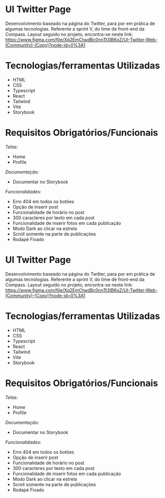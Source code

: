 # UI Twitter Page <br>

Desenvolvimento baseado na página do Twitter, para por em prática de algumas tecnologias. 
Referente a sprint V, do time de front-end da Compass. Layout seguido no projeto, encontra-se neste link: https://www.figma.com/file/Xq2EmCtwdBc0nnTt3lBKoZ/UI-Twitter-Web-(Community)-(Copy)?node-id=0%3A1  

# Tecnologias/ferramentas Utilizadas <br>

- HTML <br>
- CSS <br>
- Typescript <br>
- React <br>
- Tailwind <br>
- Vite <br>
- Storybook <br>

# Requisitos Obrigatórios/Funcionais <br>

*Telas:*  <br>

- Home <br> 
- Profile <br> 

*Documentação:* <br>
- Documentar no Storybook <br>

*Funcionalidades:* <br>
- Erro 404 em todos os botões <br>
- Opção de inserir post <br>
- Funcionalidade de horário no post <br>
- 300 caracteres por texto em cada post <br>
- Funcionalidade de inserir fotos em cada publicação <br>
- Modo Dark ao clicar na estrela <br>
- Scroll somente na parte de publicações <br>
- Rodapé Fixado <br>

# UI Twitter Page <br>

Desenvolvimento baseado na página do Twitter, para por em prática de algumas tecnologias. 
Referente a sprint V, do time de front-end da Compass. Layout seguido no projeto, encontra-se neste link: https://www.figma.com/file/Xq2EmCtwdBc0nnTt3lBKoZ/UI-Twitter-Web-(Community)-(Copy)?node-id=0%3A1  

# Tecnologias/ferramentas Utilizadas <br>

- HTML <br>
- CSS <br>
- Typescript <br>
- React <br>
- Tailwind <br>
- Vite <br>
- Storybook <br>

# Requisitos Obrigatórios/Funcionais <br>

*Telas:*  <br>

- Home <br> 
- Profile <br> 

*Documentação:* <br>
- Documentar no Storybook <br>

*Funcionalidades:* <br>
- Erro 404 em todos os botões <br>
- Opção de inserir post <br>
- Funcionalidade de horário no post <br>
- 300 caracteres por texto em cada post <br>
- Funcionalidade de inserir fotos em cada publicação <br>
- Modo Dark ao clicar na estrela <br>
- Scroll somente na parte de publicações <br>
- Rodapé Fixado <br>

